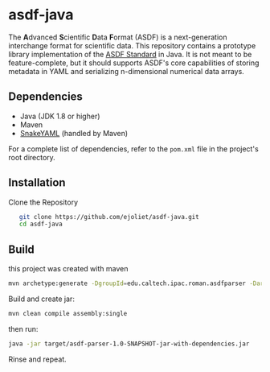# asdf-java
The **A**dvanced **S**cientific **D**ata **F**ormat (ASDF) is a
next-generation interchange format for scientific data. This repository
contains a prototype library implementation of the [ASDF Standard](https://asdf-standard.readthedocs.io/en/latest/) in Java. It is not meant to be feature-complete, but it should supports ASDF's core capabilities of storing metadata in YAML and serializing n-dimensional numerical data arrays.

## Dependencies
- Java (JDK 1.8 or higher)
- Maven
- [SnakeYAML](https://bitbucket.org/asomov/snakeyaml) (handled by Maven)

For a complete list of dependencies, refer to the `pom.xml` file in the project's root directory.

## Installation

Clone the Repository

```sh
   git clone https://github.com/ejoliet/asdf-java.git
   cd asdf-java
   ```

## Build

this project was created with maven

```sh
mvn archetype:generate -DgroupId=edu.caltech.ipac.roman.asdfparser -DartifactId=asdf-parser -DarchetypeArtifactId=maven-archetype-quickstart -DinteractiveMode=false
```
Build and create jar:

```sh
mvn clean compile assembly:single
```
then run:

```sh
java -jar target/asdf-parser-1.0-SNAPSHOT-jar-with-dependencies.jar
```

Rinse and repeat.
